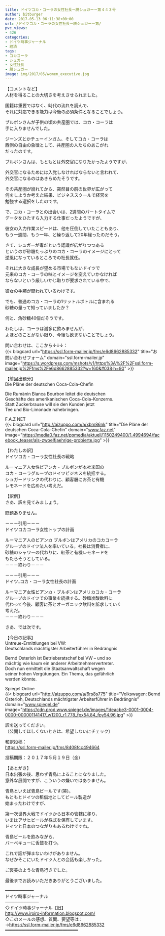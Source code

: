 ```yaml
---
title: ドイツコカ・コーラの女性社長－脱シュガー－第４４３号
author: bitburger
date: 2017-05-13 06:11:38+00:00
url: /ドイツコカ・コーラの女性社長－脱シュガー－第/
pvc_views:
- 426
categories:
- ドイツ時事ジャーナル
- 経済
tags:
- コカコーラ
- シュガー
- 女性社長
- 脱シュガー
image: img/2017/05/women_executive.jpg
---
```

【コメントなど】  
人材を得ることの大切さを考えさせられました。  
  
国籍は重要ではなく、時代の流れを読んで、  
それに対応できる能力は今後の必須条件となることでしょう。 

ブルボンさんが子供の頃の共産圏では、コカ・コーラは  
手に入りませんでした。  
  
ジーンズとかチューインガム、そしてコカ・コーラは  
西側の自由の象徴として、共産圏の人たちのあこがれ  
だったのです。  
  
ブルボンさんは、もともとは外交官になりたかったようですが、  
  
外交官になるためには入党しなければならないと言われて、  
外交官になるのはあきらめたそうです。  
  
その共産圏が崩れてから、突然目の前の世界が広がって  
何をしようか考えた結果、ビジネススクールで経営を  
勉強する選択をしたのです。  
  
で、コカ・コーラとの出会いは、2週間のパートタイムで  
データをひたすら入力する仕事だったようですが、  
  
彼女の入力作業スピードは、他を圧倒していたこともあり、  
もう一週間、もう一年、と繰り返して20年経ったのだそう。 

さて、シュガーが毒だという認識が広がりつつある  
というのが砂糖たっぷりのコカ・コーラのイメージにとって  
逆風になっているところでの社長就任。  
  
それに大きな成長が望める市場でもないドイツで  
元来のコカ・コーラの味とイメージを変えていかなければ  
ならないという厳しいかじ取りが要求されている中で、  
  
彼女の手腕が問われているわけです。 

でも、普通のコカ・コーラの1リットルボトルに含まれる  
砂糖の量って知っていましたか？  
  
  
何と、角砂糖40個だそうです。  
  
わたしは、コーラは滅多に飲みませんが、  
よほどのことがない限り、今後も飲まないことでしょう。  
  
問い合わせは、ここから↓↓↓：  
{{< blogcard url="https://ssl.form-mailer.jp/fms/e6d8662885332" title="&#12362;&#21839;&#12356;&#21512;&#12431;&#12379;&#12501;&#12457;&#12540;&#12512;" domain="ssl.form-mailer.jp" image="https://s.wordpress.com/mshots/v1/https%3A%2F%2Fssl.form-mailer.jp%2Ffms%2Fe6d8662885332?w=160&#038;h=90" >}} 

【前回出題分】  
Die Pläne der deutschen Coca-Cola-Chefin  
  
Die Rumänin Bianca Bourbon leitet die deutschen  
Geschäfte des amerikanischen Coca-Cola-Konzerns.  
Statt Zuckerbrause will sie den Kunden jetzt  
Tee und Bio-Limonade nahebringen.  
  
F.A.Z NET  
{{< blogcard url="http://aizuppo.com/a/xbm86nk" title="Die Pläne der deutschen Coca-Cola-Chefin" domain="www.faz.net" image="https://media0.faz.net/ppmedia/aktuell/1150249400/1.4994694/facebook_teaser/als-zwoelfjaehrige-probierte.jpg" >}} 

【わたしの訳】  
ドイツコカ・コーラ女性社長の戦略  
  
ルーマニア人女性ビアンカ・ブルボンが本社米国の  
コカ・コーラグループのドイツビジネスを統括する。  
シュガードリンクの代わりに、顧客層にお茶と有機  
レモネードを広めたい考えだ。 

【訳例】  
さあ、訳を見てみましょう。  
  
問題ありません。 

－－－引用－－－  
ドイツコカコーラ女性トップの計画  
  
ルーマニア人のビアンカ ブルボンはアメリカのコカコーラ  
グループのドイツ法人を率いている。社長は消費者に、  
砂糖のシャワーの代わりに、紅茶と有機レモネードを  
もたらそうとしている。  
－－－終わり－－－ 

－－－引用－－－  
ドイツ₋コカ・コーラ女性社長の計画  
  
ルーマニア女性ビアンカ・ブルボンはアメリカコカ・コーラ  
グループのドイツでの事業を統括する。砂糖炭酸飲料に  
代わって今後、顧客に茶とオーガニック飲料を訴求していく  
考えだ。  
－－－終わり－－－ 

さあ、では次です。  
  
【今日の記事】  
Untreue-Ermittlungen bei VW:  
Deutschlands mächtigster Arbeiterführer in Bedrängnis  
  
Bernd Osterloh ist Betriebsratschef bei VW &#8211; und so  
mächtig wie kaum ein anderer Arbeitnehmervertreter.  
Doch nun ermittelt die Staatsanwaltschaft wegen  
seiner hohen Vergütungen. Ein Thema, das gefährlich  
werden könnte.  
  
Spiegel Online  
{{< blogcard url="http://aizuppo.com/a/6rs8s775" title="Volkswagen: Bernd Osterloh, Deutschlands mächtigster Arbeiterführer in Bedrängnis" domain="www.spiegel.de" image="https://cdn.prod.www.spiegel.de/images/1deacbe3-0001-0004-0000-000001141417_w1200_r1.778_fpx54.84_fpy54.96.jpg" >}} 

訳を送ってください。  
（公開してほしくないときは、希望しないにチェック）  
  
和訳投稿：  
 <https://ssl.form-mailer.jp/fms/8408fcc494664>  
  
投稿期限：２０１７年５月１９日（金） 

【あとがき】  
日本出張の後、思わず青島によることになりました。  
意外な展開ですが、こういうの嫌いではありません。  
  
青島といえば青島ビールです(笑)。  
もともとドイツの租借地としてビール製造が  
始まったわけですが、  
  
第一次世界大戦でドイツから日本の管轄に移り、  
いまはアサヒビールが株式を保有しています。  
ドイツと日本のつながりもあるわけですね。  
  
青島ビールを飲みながら、  
バーベキューに舌鼓を打つ。  
  
これで話が弾まないわけがありません。  
なぜかそこにいたドイツ人との会話も楽しかった。  
  
ご褒美のような青島行きでした。  
  
最後までお読みいただきありがとうございました。 

━━━━━━━━━━━  
ドイツ時事ジャーナル  
───────────  
◇ドイツ時事ジャーナル【旧】  
<http://www.iroiro-information.blogspot.com/>  
◇このメールの感想、質問、要望等は：  
-><https://ssl.form-mailer.jp/fms/e6d8662885332>  
━━━━━━━━━━━━━━━━━━━━━━━━━━━━